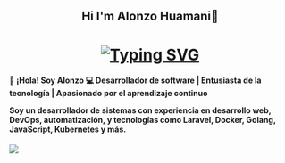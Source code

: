 <h2 align="center"

 Hi I'm Alonzo Huamani👋
 
 </h2>
 
 <h1 align="center">
<a href="https://git.io/typing-svg"><img src="https://readme-typing-svg.demolab.com?font=Doto&size=40&pause=1000&color=001DF7&background=4AFF8300&center=true&vCenter=true&width=470&lines=DESARROLLADOR+MOVIL;DESARROLLO+FRONT+END;DESARROLLO+BACK+END;ANALISTA+DE+DATOS" alt="Typing SVG" /></a>
  
 </h1>
 
<p align='center'></p>

<h4>
 
 👋 ¡Hola! Soy Alonzo
💻 Desarrollador de software | Entusiasta de la tecnología | Apasionado por el aprendizaje continuo

Soy un desarrollador de sistemas con experiencia en desarrollo web, DevOps, automatización, y tecnologías como Laravel, Docker, Golang, JavaScript, Kubernetes y más.
</h4>

<p align='center'></p>

 <img src="https://scontent.faqp3-1.fna.fbcdn.net/v/t39.30808-6/489560759_2655119678020328_6156799612019765288_n.jpg?_nc_cat=108&ccb=1-7&_nc_sid=127cfc&_nc_eui2=AeGJVc9TQ0-q-WAtTnOIY04uivcMEEa75rqK9wwQRrvmuqJQr_X72ZkxJXeh_7IDZ9O2cRj9NCkg8_BKozwoJR7u&_nc_ohc=w-UaXw1x8oIQ7kNvwG1RtKf&_nc_oc=Adn3eUH-7yh5N7NP9ubIm48mDdstdCcukkHkjn_-6yBtdwaCpYpOt3zW2bd3iOXAjgiU_uGOYL51OVfvAZPtIvBV&_nc_zt=23&_nc_ht=scontent.faqp3-1.fna&_nc_gid=S_9kddb7PLS59oryc4kFpw&oh=00_AfFZmtq5dHj67JtgzoIBshTlfC8_AomwdOYEuMnO0OzYow&oe=67FA85DA" >

 

<!--
**alonzo-hs/alonzo-hs** is a ✨ _special_ ✨ repository because its `README.md` (this file) appears on your GitHub profile.

Here are some ideas to get you started:

- 🔭 I’m currently working on ...
- 🌱 I’m currently learning ...
- 👯 I’m looking to collaborate on ...
- 🤔 I’m looking for help with ...
- 💬 Ask me about ...
- 📫 How to reach me: ...
- 😄 Pronouns: ...
- ⚡ Fun fact: ...
-->
